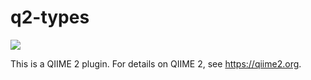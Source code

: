 # q2-types

![](https://github.com/qiime2/q2-types/workflows/ci/badge.svg)

This is a QIIME 2 plugin. For details on QIIME 2, see https://qiime2.org.